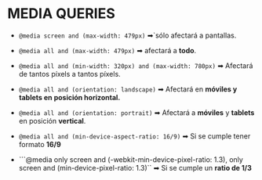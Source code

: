 <h1>MEDIA QUERIES</h1>

- ```@media screen and (max-width: 479px)``` ➡`sólo afectará a pantallas.

- ```@media all and (max-width: 479px)``` ➡ afectará a **todo**.

- ```@media all and (min-width: 320px) and (max-width: 780px)``` ➡ Afectará de tantos píxels a tantos píxels.

- ```@media all and (orientation: landscape)``` ➡ Afectará en **móviles y tablets en posición horizontal.**

- ```@media all and (orientation: portrait)``` ➡ Afectará a **móviles** y **tablets** en posición **vertical**.

- ```@media all and (min-device-aspect-ratio: 16/9)``` ➡ Si se cumple tener  formato **16/9**

- ```@media only screen and (-webkit-min-device-pixel-ratio: 1.3), only screen and (min-device-pixel-ratio: 1.3)`` ➡ Si se cumple un **ratio de 1/3**